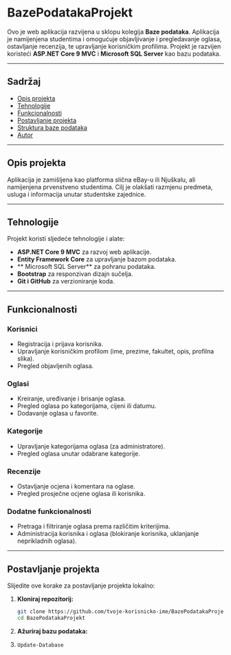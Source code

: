 # BazePodatakaProjekt

Ovo je web aplikacija razvijena u sklopu kolegija **Baze podataka**. Aplikacija je namijenjena studentima i omogućuje objavljivanje i pregledavanje oglasa, ostavljanje recenzija, te upravljanje korisničkim profilima. Projekt je razvijen koristeći **ASP.NET Core 9 MVC** i **Microsoft SQL Server** kao bazu podataka.

---

## Sadržaj

- [Opis projekta](#opis-projekta)
- [Tehnologije](#tehnologije)
- [Funkcionalnosti](#funkcionalnosti)
- [Postavljanje projekta](#postavljanje-projekta)
- [Struktura baze podataka](#struktura-baze-podataka)
- [Autor](#autor)

---

## Opis projekta

Aplikacija je zamišljena kao platforma slična eBay-u ili Njuškalu, ali namijenjena prvenstveno studentima. Cilj je olakšati razmjenu predmeta, usluga i informacija unutar studentske zajednice.

---

## Tehnologije

Projekt koristi sljedeće tehnologije i alate:

- **ASP.NET Core 9 MVC** za razvoj web aplikacije.
- **Entity Framework Core** za upravljanje bazom podataka.
- ** Microsoft SQL Server** za pohranu podataka.
- **Bootstrap** za responzivan dizajn sučelja.
- **Git i GitHub** za verzioniranje koda.

---

## Funkcionalnosti

### Korisnici
- Registracija i prijava korisnika.
- Upravljanje korisničkim profilom (ime, prezime, fakultet, opis, profilna slika).
- Pregled objavljenih oglasa.

### Oglasi
- Kreiranje, uređivanje i brisanje oglasa.
- Pregled oglasa po kategorijama, cijeni ili datumu.
- Dodavanje oglasa u favorite.

### Kategorije
- Upravljanje kategorijama oglasa (za administratore).
- Pregled oglasa unutar odabrane kategorije.

### Recenzije
- Ostavljanje ocjena i komentara na oglase.
- Pregled prosječne ocjene oglasa ili korisnika.

### Dodatne funkcionalnosti
- Pretraga i filtriranje oglasa prema različitim kriterijima.
- Administracija korisnika i oglasa (blokiranje korisnika, uklanjanje neprikladnih oglasa).

---

## Postavljanje projekta

Slijedite ove korake za postavljanje projekta lokalno:

1. **Kloniraj repozitorij:**
   ```bash
   git clone https://github.com/tvoje-korisnicko-ime/BazePodatakaProjekt.git
   cd BazePodatakaProjekt
2. **Ažuriraj bazu podataka:**
3. ```bash
   Update-Database
